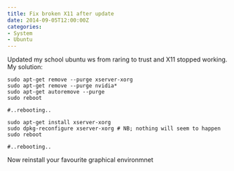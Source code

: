 ```yaml
---
title: Fix broken X11 after update
date: 2014-09-05T12:00:00Z
categories:
- System
- Ubuntu
---
```

Updated my school ubuntu ws from raring to trust and X11 stopped working.
My solution:

    sudo apt-get remove --purge xserver-xorg
    sudo apt-get remove --purge nvidia*
    sudo apt-get autoremove --purge
    sudo reboot

    #..rebooting..

    sudo apt-get install xserver-xorg
    sudo dpkg-reconfigure xserver-xorg # NB; nothing will seem to happen
    sudo reboot

    #..rebooting..

Now reinstall your favourite graphical environmnet

